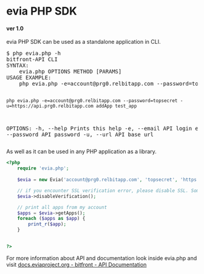 <h1>evia PHP SDK</h1>
<h4>ver 1.0</h4>
evia PHP SDK can be used as a standalone application in CLI.
<pre>
$ php evia.php -h
bitfront-API CLI
SYNTAX:
	evia.php OPTIONS METHOD [PARAMS]
USAGE EXAMPLE:
	php evia.php -e=account@prg0.relbitapp.com --password=topsecret -u=https://api.prg0.relbitapp.com getApps

	php evia.php -e=account@prg0.relbitapp.com --password=topsecret -u=https://api.prg0.relbitapp.com addApp test_app
OPTIONS:
	-h, --help		Prints this help
	-e, --email		API login email
	-p, --password		API password
	-u, --url		API base url
</pre>

As well as it can be used in any PHP application as a library.
```php
<?php
	require 'evia.php';
	
	$evia = new Evia('account@prg0.relbitapp.com', 'topsecret', 'https://api.prg0.relbitapp.com');

	// if you encounter SSL verification error, please disable SSL. Some Linux distributions do not support RapidSSL
	$evia->disableVerification();

	// print all apps from my account
	$apps = $evia->getApps();
	foreach ($apps as $app) {
		print_r($app);
	}

	
?>
``` 

For more information about API and documentation look inside evia.php and visit <a href="http://docs.eviaproject.org/eviaproject:bitfront:api">docs.eviaproject.org - bitfront - API Documentation</a>
